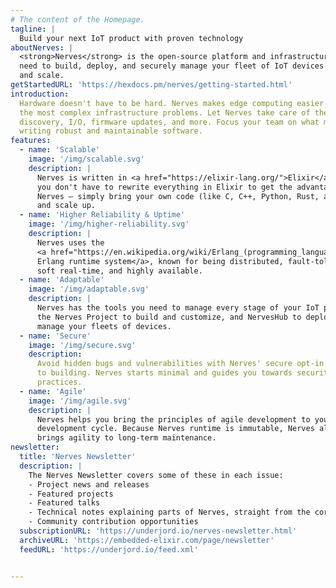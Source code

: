 ```yaml
---
# The content of the Homepage.
tagline: |
  Build your next IoT product with proven technology
aboutNerves: |
  <strong>Nerves</strong> is the open-source platform and infrastructure you
  need to build, deploy, and securely manage your fleet of IoT devices at speed
  and scale.
getStartedURL: 'https://hexdocs.pm/nerves/getting-started.html'
introduction:
  Hardware doesn't have to be hard. Nerves makes edge computing easier by solving
  the most complex infrastructure problems. Let Nerves take care of the network,
  discovery, I/O, firmware updates, and more. Focus your team on what matters —
  writing robust and maintainable software.
features:
  - name: 'Scalable'
    image: '/img/scalable.svg'
    description: |
      Nerves is written in <a href="https://elixir-lang.org/">Elixir</a>, but
      you don't have to rewrite everything in Elixir to get the advantages of
      Nerves — simply bring your own code (like C, C++, Python, Rust, and more)
      and scale up.
  - name: 'Higher Reliability & Uptime'
    image: '/img/higher-reliability.svg'
    description: |
      Nerves uses the
      <a href="https://en.wikipedia.org/wiki/Erlang_(programming_language)">
      Erlang runtime system</a>, known for being distributed, fault-tolerant,
      soft real-time, and highly available.
  - name: 'Adaptable'
    image: '/img/adaptable.svg'
    description: |
      Nerves has the tools you need to manage every stage of your IoT project —
      the Nerves Project to build and customize, and NervesHub to deploy and
      manage your fleets of devices.
  - name: 'Secure'
    image: '/img/secure.svg'
    description:
      Avoid hidden bugs and vulnerabilities with Nerves' secure opt-in approach
      to building. Nerves starts minimal and guides you towards security best
      practices.
  - name: 'Agile'
    image: '/img/agile.svg'
    description: |
      Nerves helps you bring the principles of agile development to your IoT
      development cycle. Because Nerves runtime is immutable, Nerves also
      brings agility to long-term maintenance.
newsletter:
  title: 'Nerves Newsletter'
  description: |
    The Nerves Newsletter covers some of these in each issue:
    - Project news and releases
    - Featured projects
    - Featured talks
    - Technical notes explaining parts of Nerves, straight from the core team
    - Community contribution opportunities
  subscriptionURL: 'https://underjord.io/nerves-newsletter.html'
  archiveURL: 'https://embedded-elixir.com/page/newsletter'
  feedURL: 'https://underjord.io/feed.xml'


---
```

